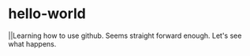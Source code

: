 # hello-world

||Learning how to use github. Seems straight forward enough. Let's see what happens.
